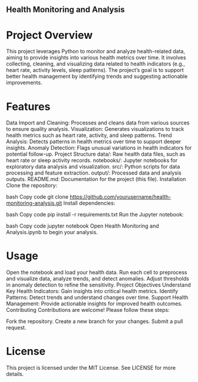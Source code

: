 ## Health Monitoring and Analysis
# Project Overview
This project leverages Python to monitor and analyze health-related data, aiming to provide insights into various health metrics over time. It involves collecting, cleaning, and visualizing data related to health indicators (e.g., heart rate, activity levels, sleep patterns). The project’s goal is to support better health management by identifying trends and suggesting actionable improvements.

# Features
Data Import and Cleaning: Processes and cleans data from various sources to ensure quality analysis.
Visualization: Generates visualizations to track health metrics such as heart rate, activity, and sleep patterns.
Trend Analysis: Detects patterns in health metrics over time to support deeper insights.
Anomaly Detection: Flags unusual variations in health indicators for potential follow-up.
Project Structure
data/: Raw health data files, such as heart rate or sleep activity records.
notebooks/: Jupyter notebooks for exploratory data analysis and visualization.
src/: Python scripts for data processing and feature extraction.
output/: Processed data and analysis outputs.
README.md: Documentation for the project (this file).
Installation
Clone the repository:

bash
Copy code
git clone https://github.com/yourusername/health-monitoring-analysis.git
Install dependencies:

bash
Copy code
pip install -r requirements.txt
Run the Jupyter notebook:

bash
Copy code
jupyter notebook
Open Health Monitoring and Analysis.ipynb to begin your analysis.

# Usage
Open the notebook and load your health data.
Run each cell to preprocess and visualize data, analyze trends, and detect anomalies.
Adjust thresholds in anomaly detection to refine the sensitivity.
Project Objectives
Understand Key Health Indicators: Gain insights into critical health metrics.
Identify Patterns: Detect trends and understand changes over time.
Support Health Management: Provide actionable insights for improved health outcomes.
Contributing
Contributions are welcome! Please follow these steps:

Fork the repository.
Create a new branch for your changes.
Submit a pull request.
# License
This project is licensed under the MIT License. See LICENSE for more details.
